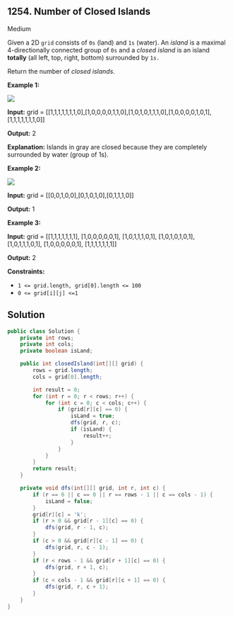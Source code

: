 ## 1254\. Number of Closed Islands

Medium

Given a 2D `grid` consists of `0s` (land) and `1s` (water). An _island_ is a maximal 4-directionally connected group of `0s` and a _closed island_ is an island **totally** (all left, top, right, bottom) surrounded by `1s.`

Return the number of _closed islands_.

**Example 1:**

![](https://assets.leetcode.com/uploads/2019/10/31/sample_3_1610.png)

**Input:** grid = \[\[1,1,1,1,1,1,1,0],[1,0,0,0,0,1,1,0],[1,0,1,0,1,1,1,0],[1,0,0,0,0,1,0,1],[1,1,1,1,1,1,1,0]]

**Output:** 2

**Explanation:** Islands in gray are closed because they are completely surrounded by water (group of 1s).

**Example 2:**

![](https://assets.leetcode.com/uploads/2019/10/31/sample_4_1610.png)

**Input:** grid = \[\[0,0,1,0,0],[0,1,0,1,0],[0,1,1,1,0]]

**Output:** 1

**Example 3:**

**Input:** grid = \[\[1,1,1,1,1,1,1], 
                   [1,0,0,0,0,0,1], 
                   [1,0,1,1,1,0,1], 
                   [1,0,1,0,1,0,1], 
                   [1,0,1,1,1,0,1], 
                   [1,0,0,0,0,0,1], 
                   [1,1,1,1,1,1,1]]

**Output:** 2

**Constraints:**

*   `1 <= grid.length, grid[0].length <= 100`
*   `0 <= grid[i][j] <=1`

## Solution

```java
public class Solution {
    private int rows;
    private int cols;
    private boolean isLand;

    public int closedIsland(int[][] grid) {
        rows = grid.length;
        cols = grid[0].length;

        int result = 0;
        for (int r = 0; r < rows; r++) {
            for (int c = 0; c < cols; c++) {
                if (grid[r][c] == 0) {
                    isLand = true;
                    dfs(grid, r, c);
                    if (isLand) {
                        result++;
                    }
                }
            }
        }
        return result;
    }

    private void dfs(int[][] grid, int r, int c) {
        if (r == 0 || c == 0 || r == rows - 1 || c == cols - 1) {
            isLand = false;
        }
        grid[r][c] = 'k';
        if (r > 0 && grid[r - 1][c] == 0) {
            dfs(grid, r - 1, c);
        }
        if (c > 0 && grid[r][c - 1] == 0) {
            dfs(grid, r, c - 1);
        }
        if (r < rows - 1 && grid[r + 1][c] == 0) {
            dfs(grid, r + 1, c);
        }
        if (c < cols - 1 && grid[r][c + 1] == 0) {
            dfs(grid, r, c + 1);
        }
    }
}
```